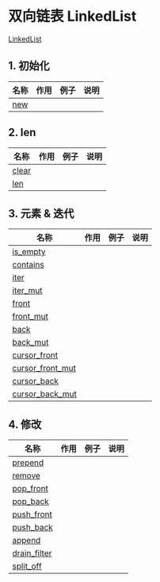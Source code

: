 # 双向链表 LinkedList

[LinkedList](https://doc.rust-lang.org/std/collections/struct.LinkedList.html)

## 1. 初始化

|名称|作用|例子|说明|
|--|--|--|--|
|[new](https://doc.rust-lang.org/std/collections/struct.LinkedList.html#method.new)||||

## 2. len

|名称|作用|例子|说明|
|--|--|--|--|
|[clear](https://doc.rust-lang.org/std/collections/struct.LinkedList.html#method.clear)||||
|[len](https://doc.rust-lang.org/std/collections/struct.LinkedList.html#method.len)||||

## 3. 元素 & 迭代

|名称|作用|例子|说明|
|--|--|--|--|
|[is_empty](https://doc.rust-lang.org/std/collections/struct.LinkedList.html#method.is_empty)||||
|[contains](https://doc.rust-lang.org/std/collections/struct.LinkedList.html#method.contains)||||
|[iter](https://doc.rust-lang.org/std/collections/struct.LinkedList.html#method.iter)||||
|[iter_mut](https://doc.rust-lang.org/std/collections/struct.LinkedList.html#method.iter_mut)||||
|[front](https://doc.rust-lang.org/std/collections/struct.LinkedList.html#method.front)||||
|[front_mut](https://doc.rust-lang.org/std/collections/struct.LinkedList.html#method.front_mut)||||
|[back](https://doc.rust-lang.org/std/collections/struct.LinkedList.html#method.back)||||
|[back_mut](https://doc.rust-lang.org/std/collections/struct.LinkedList.html#method.back_mut)||||
|[cursor_front](https://doc.rust-lang.org/std/collections/struct.LinkedList.html#method.cursor_front)||||
|[cursor_front_mut](https://doc.rust-lang.org/std/collections/struct.LinkedList.html#method.cursor_front_mut)||||
|[cursor_back](https://doc.rust-lang.org/std/collections/struct.LinkedList.html#method.cursor_back)||||
|[cursor_back_mut](https://doc.rust-lang.org/std/collections/struct.LinkedList.html#method.cursor_back_mut)||||

## 4. 修改

|名称|作用|例子|说明|
|--|--|--|--|
|[prepend](https://doc.rust-lang.org/std/collections/struct.LinkedList.html#method.prepend)||||
|[remove](https://doc.rust-lang.org/std/collections/struct.LinkedList.html#method.remove)||||
|[pop_front](https://doc.rust-lang.org/std/collections/struct.LinkedList.html#method.pop_front)||||
|[pop_back](https://doc.rust-lang.org/std/collections/struct.LinkedList.html#method.pop_back)||||
|[push_front](https://doc.rust-lang.org/std/collections/struct.LinkedList.html#method.push_front)||||
|[push_back](https://doc.rust-lang.org/std/collections/struct.LinkedList.html#method.push_back)||||
|[append](https://doc.rust-lang.org/std/collections/struct.LinkedList.html#method.append)||||
|[drain_filter](https://doc.rust-lang.org/std/collections/struct.LinkedList.html#method.drain_filter)||||
|[split_off](https://doc.rust-lang.org/std/collections/struct.LinkedList.html#method.split_off)||||